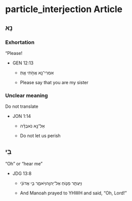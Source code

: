 # particle_interjection Article
## נָא

### Exhortation

“Please!

* GEN 12:13

    * אִמְרִי־נָ֖א אֲחֹ֣תִי אָ֑תְּ 

    * Please say that you are my sister

### Unclear meaning

Do not translate

* JON 1:14

    * אַל־נָ֣א נֹאבְדָ֗ה  

    * Do not let us perish

## בִּי

“Oh” or “hear me”

* JDG 13:8

    * וַיֶּעְתַּ֥ר מָנ֛וֹחַ אֶל־יְהוָ֖הוַיֹּאמַ֑ר בִּ֣י אֲדוֹנָ֔י 

    * And Manoah prayed to YHWH and said, “Oh, Lord!”
